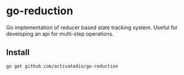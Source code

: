 # go-reduction

Go implementation of reducer based state tracking system. Useful for developing
an api for multi-step operations.

## Install

```
go get github.com/activatedio/go-reduction
```
